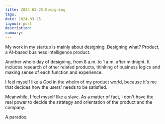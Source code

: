 ```yaml
---
title: 2024-03-25-Designing
tags: 
date: 2024-03-25
layout: post
description: 
summary:
---
```


My work in my startup is mainly about designing. Designing what? Product, a AI-based business intelligence product.

Another whole day of designing, from 8 a.m. to 1 a.m. after midnight. It includes research of other related products, thinking of business logics and making sense of each function and experience. 

I feel myself like a God in the whelm of my product world, because it's me that decides how the users' needs to be satisfied. 

Meanwhile, I feel myself like a slave. As a matter of fact, I don't have the real power to decide the strategy and orientation of the product and the company. 

A paradox. 